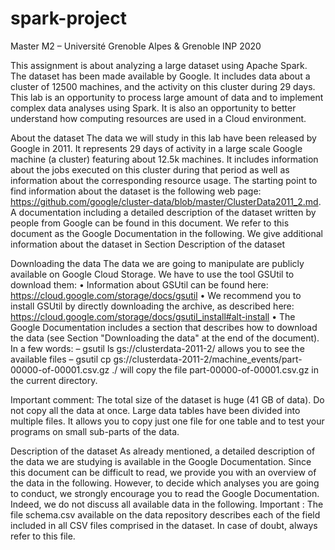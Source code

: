 # spark-project

Master M2 – Université Grenoble Alpes & Grenoble INP  2020

This assignment is about analyzing a large dataset using Apache Spark. The dataset has been made available by Google. It includes data about a cluster of 12500 machines, and the activity
on this cluster during 29 days. This lab is an opportunity to process large amount of data and to implement complex data analyses using Spark. It is also an opportunity to better understand how
computing resources are used in a Cloud environment.


About the dataset
The data we will study in this lab have been released by Google in 2011. It represents 29 days of activity in a large scale Google machine (a cluster) featuring about 12.5k machines. It includes
information about the jobs executed on this cluster during that period as well as information about the corresponding resource usage.
The starting point to find information about the dataset is the following web page: https://github.com/google/cluster-data/blob/master/ClusterData2011_2.md. A documentation including a detailed description of the dataset written by people from Google can be found in this document. We refer to this document as the Google Documentation in the following.
We give additional information about the dataset in Section Description of the dataset

Downloading the data
The data we are going to manipulate are publicly available on Google Cloud Storage. We have to use the tool GSUtil to download them:
• Information about GSUtil can be found here: https://cloud.google.com/storage/docs/gsutil
• We recommend you to install GSUtil by directly downloading the archive, as described here: https://cloud.google.com/storage/docs/gsutil_install#alt-install
• The Google Documentation includes a section that describes how to download the data (see Section "Downloading the data" at the end of the document). In a few words:
– gsutil ls gs://clusterdata-2011-2/ allows you to see the available files
– gsutil cp gs://clusterdata-2011-2/machine_events/part-00000-of-00001.csv.gz ./
will copy the file part-00000-of-00001.csv.gz in the current directory.

Important comment: The total size of the dataset is huge (41 GB of data). Do not copy all the data at once. Large data tables have been divided into multiple files. It allows you to copy just one
file for one table and to test your programs on small sub-parts of the data.

Description of the dataset
As already mentioned, a detailed description of the data we are studying is available in the Google Documentation. Since this document can be difficult to read, we provide you with an overview of the data in the following. However, to decide which analyses you are going to conduct, we strongly encourage you to read the Google Documentation. Indeed, we do not discuss all available data in the following.
Important : The file schema.csv available on the data repository describes each of the field included in all CSV files comprised in the dataset. In case of doubt, always refer to this file.
